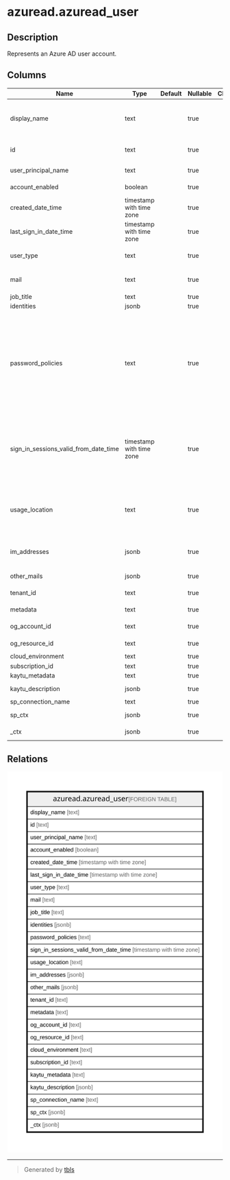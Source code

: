 # azuread.azuread_user

## Description

Represents an Azure AD user account.

## Columns

| Name | Type | Default | Nullable | Children | Parents | Comment |
| ---- | ---- | ------- | -------- | -------- | ------- | ------- |
| display_name | text |  | true |  |  | The name displayed in the address book for the user. This is usually the combination of the user's first name, middle initial and last name. |
| id | text |  | true |  |  | The unique identifier for the user. Should be treated as an opaque identifier. |
| user_principal_name | text |  | true |  |  | Principal email of the active directory user. |
| account_enabled | boolean |  | true |  |  | True if the account is enabled; otherwise, false. |
| created_date_time | timestamp with time zone |  | true |  |  | The time at which the user was created. |
| last_sign_in_date_time | timestamp with time zone |  | true |  |  | The time at which the user was last signed in. |
| user_type | text |  | true |  |  | A string value that can be used to classify user types in your directory. |
| mail | text |  | true |  |  | The SMTP address for the user, for example, jeff@contoso.onmicrosoft.com. |
| job_title | text |  | true |  |  | The user job title. |
| identities | jsonb |  | true |  |  | User identities |
| password_policies | text |  | true |  |  | Specifies password policies for the user. This value is an enumeration with one possible value being DisableStrongPassword, which allows weaker passwords than the default policy to be specified. DisablePasswordExpiration can also be specified. The two may be specified together; for example: DisablePasswordExpiration, DisableStrongPassword. |
| sign_in_sessions_valid_from_date_time | timestamp with time zone |  | true |  |  | Any refresh tokens or sessions tokens (session cookies) issued before this time are invalid, and applications will get an error when using an invalid refresh or sessions token to acquire a delegated access token (to access APIs such as Microsoft Graph). |
| usage_location | text |  | true |  |  | A two letter country code (ISO standard 3166), required for users that will be assigned licenses due to legal requirement to check for availability of services in countries. |
| im_addresses | jsonb |  | true |  |  | The instant message voice over IP (VOIP) session initiation protocol (SIP) addresses for the user. |
| other_mails | jsonb |  | true |  |  | A list of additional email addresses for the user. |
| tenant_id | text |  | true |  |  | The Azure Tenant ID where the resource is located. |
| metadata | text |  | true |  |  | Metadata of the Azure resource |
| og_account_id | text |  | true |  |  | The Platform Account ID in which the resource is located. |
| og_resource_id | text |  | true |  |  | The unique ID of the resource in opengovernance. |
| cloud_environment | text |  | true |  |  |  |
| subscription_id | text |  | true |  |  |  |
| kaytu_metadata | text |  | true |  |  |  |
| kaytu_description | jsonb |  | true |  |  | The full model description of the resource |
| sp_connection_name | text |  | true |  |  | Steampipe connection name. |
| sp_ctx | jsonb |  | true |  |  | Steampipe context in JSON form. |
| _ctx | jsonb |  | true |  |  | Steampipe context in JSON form. |

## Relations

![er](azuread.azuread_user.svg)

---

> Generated by [tbls](https://github.com/k1LoW/tbls)
